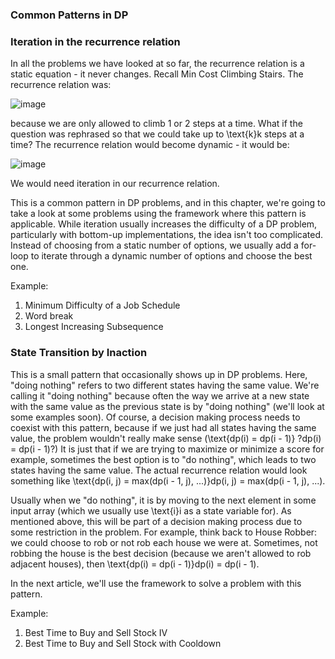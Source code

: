 ### Common Patterns in DP

###   Iteration in the recurrence relation

In all the problems we have looked at so far, the recurrence relation is a static equation - it never changes. Recall Min Cost Climbing Stairs. The recurrence relation was:

![image](https://user-images.githubusercontent.com/5952279/153746366-41e89f0b-6078-495f-9b6a-b44bc6ad2737.png)

because we are only allowed to climb 1 or 2 steps at a time. What if the question was rephrased so that we could take up to \text{k}k steps at a time? The recurrence relation would become dynamic - it would be:

![image](https://user-images.githubusercontent.com/5952279/153746375-8dcdadf0-8893-4730-be8e-3da9c2bdacb2.png)

We would need iteration in our recurrence relation.

This is a common pattern in DP problems, and in this chapter, we're going to take a look at some problems using the framework where this pattern is applicable. While iteration usually increases the difficulty of a DP problem, particularly with bottom-up implementations, the idea isn't too complicated. Instead of choosing from a static number of options, we usually add a for-loop to iterate through a dynamic number of options and choose the best one.

Example:
1. Minimum Difficulty of a Job Schedule
2. Word break
3. Longest Increasing Subsequence

### State Transition by Inaction

This is a small pattern that occasionally shows up in DP problems. Here, "doing nothing" refers to two different states having the same value. We're calling it "doing nothing" because often the way we arrive at a new state with the same value as the previous state is by "doing nothing" (we'll look at some examples soon). Of course, a decision making process needs to coexist with this pattern, because if we just had all states having the same value, the problem wouldn't really make sense (\text{dp(i) = dp(i - 1)} ?dp(i) = dp(i - 1)?) It is just that if we are trying to maximize or minimize a score for example, sometimes the best option is to "do nothing", which leads to two states having the same value. The actual recurrence relation would look something like \text{dp(i, j) = max(dp(i - 1, j), ...)}dp(i, j) = max(dp(i - 1, j), ...).

Usually when we "do nothing", it is by moving to the next element in some input array (which we usually use \text{i}i as a state variable for). As mentioned above, this will be part of a decision making process due to some restriction in the problem. For example, think back to House Robber: we could choose to rob or not rob each house we were at. Sometimes, not robbing the house is the best decision (because we aren't allowed to rob adjacent houses), then \text{dp(i) = dp(i - 1)}dp(i) = dp(i - 1).

In the next article, we'll use the framework to solve a problem with this pattern.

Example:

1. Best Time to Buy and Sell Stock IV
2. Best Time to Buy and Sell Stock with Cooldown
